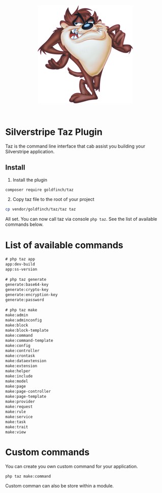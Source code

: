 <p align="center">
  <img width="300" src="https://raw.githubusercontent.com/goldfinch/taz/main/taz.png" alt="Taz">
</p>
<br/>

# Silverstripe Taz Plugin

Taz is the command line interface that cab assist you building your Silverstripe application.

## Install

1. Install the plugin

```bash
composer require goldfinch/taz
```


2. Copy taz file to the root of your project

```bash
cp vendor/goldfinch/taz/taz taz
```

All set. You can now call taz via console ```php taz```. See the list of available commands below.


# List of available commands

```
# php taz app
app:dev-build     
app:ss-version
    
# php taz generate
generate:base64-key
generate:crypto-key
generate:encryption-key
generate:password

# php taz make
make:admin
make:adminconfig
make:block
make:block-template
make:command
make:command-template
make:config
make:controller
make:crontask
make:dataextension
make:extension
make:helper
make:include
make:model
make:page
make:page-controller
make:page-template
make:provider
make:request
make:rule
make:service
make:task
make:trait
make:view
```

# Custom commands

You can create you own custom command for your application.

```
php taz make:command
```

Custom comman can also be store within a module. 
